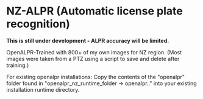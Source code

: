 # NZ-ALPR (Automatic license plate recognition)
**This is still under development - ALPR accuracy will be limited.**

OpenALPR-Trained with 800+ of my own images for NZ region. (Most images were taken from a PTZ using a script to save and delete after training.)

For existing openalpr installations:
Copy the contents of the "openalpr" folder found in "openalpr_nz_runtime_folder -> openalpr.." into your existing installation runtime directory.
